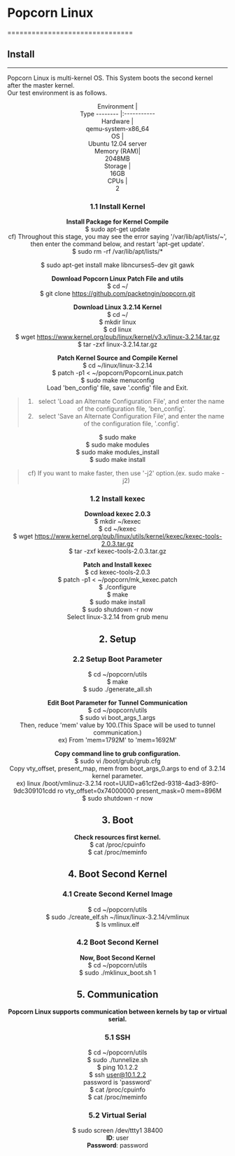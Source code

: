 # <b> Popcorn Linux</b>
===============================
## <b> Install</b>
---------------------------------
Popcorn Linux is multi-kernel OS. This System boots the second kernel after the master kernel.  
Our test environment is as follows.  

<Center>Environment | <Center>Type
-------- |:-----------
<center>Hardware | <center>qemu-system-x86_64
<center>OS | <center>Ubuntu 12.04 server
<center>Memory (RAM)| <center>2048MB
<center>Storage | <center>16GB
<center>CPUs | <center>2

### 1.1 Install Kernel
**Install Package for Kernel Compile**    
$ sudo apt-get update  
cf) Throughout this stage, you may see the error saying '/var/lib/apt/lists/~',  
then enter the command below, and restart 'apt-get update'.  
$ sudo rm -rf /var/lib/apt/lists/*  

$ sudo apt-get install make libncurses5-dev git gawk  

**Download Popcorn Linux Patch File and utils**  
$ cd ~/  
$ git clone https://github.com/packetngin/popcorn.git   

**Download Linux 3.2.14 Kernel**  
$ cd ~/  
$ mkdir linux  
$ cd linux  
$ wget https://www.kernel.org/pub/linux/kernel/v3.x/linux-3.2.14.tar.gz  
$ tar -zxf linux-3.2.14.tar.gz  

**Patch Kernel Source and Compile Kernel**  
$ cd ~/linux/linux-3.2.14  
$ patch -p1 < ~/popcorn/PopcornLinux.patch  
$ sudo make menuconfig  
Load 'ben_config' file, save '.config' file and Exit.  
>1. select 'Load an Alternate Configuration File', 
>and enter the name of the configuration file, 'ben_config'.  
>2. select 'Save an Alternate Configuration File', 
>and enter the name of the configuration file, '.config'.  

$ sudo make  
$ sudo make modules  
$ sudo make modules_install  
$ sudo make install  
>cf) If you want to make faster, then use '-j2' option.(ex. sudo make -j2)

### 1.2 Install kexec
**Download kexec 2.0.3**  
$ mkdir ~/kexec  
$ cd ~/kexec  
$ wget https://www.kernel.org/pub/linux/utils/kernel/kexec/kexec-tools-2.0.3.tar.gz  
$ tar -zxf kexec-tools-2.0.3.tar.gz  

**Patch and Install kexec**  
$ cd kexec-tools-2.0.3  
$ patch -p1 < ~/popcorn/mk_kexec.patch  
$ ./configure  
$ make  
$ sudo make install  
$ sudo shutdown -r now  
Select linux-3.2.14 from grub menu  

## 2. Setup
### 2.2 Setup Boot Parameter
$ cd ~/popcorn/utils  
$ make  
$ sudo ./generate_all.sh  

**Edit Boot Parameter for Tunnel Communication**  
$ cd ~/popcorn/utils  
$ sudo vi boot_args_1.args  
Then, reduce 'mem' value by 100.(This Space will be used to tunnel communication.)  
ex) From 'mem=1792M' to 'mem=1692M'  

**Copy command line to grub configuration.**  
$ sudo vi /boot/grub/grub.cfg  
Copy vty_offset, present_map, mem from boot_args_0.args to end of 3.2.14 kernel parameter.  
ex) linux /boot/vmlinuz-3.2.14 root=UUID=a61cf2ed-9318-4ad3-89f0-9dc309101cdd ro vty_offset=0x74000000 present_mask=0 mem=896M  
$ sudo shutdown -r now
## 3. Boot
**Check resources first kernel.**  
$ cat /proc/cpuinfo  
$ cat /proc/meminfo  
## 4. Boot Second Kernel
### 4.1 Create Second Kernel Image
$ cd ~/popcorn/utils  
$ sudo ./create_elf.sh ~/linux/linux-3.2.14/vmlinux  
$ ls vmlinux.elf
### 4.2 Boot Second Kernel
**Now, Boot Second Kernel**  
$ cd ~/popcorn/utils  
$ sudo ./mklinux_boot.sh 1  
## 5. Communication
**Popcorn Linux supports communication between kernels by tap or virtual serial.**  
### 5.1 SSH
$ cd ~/popcorn/utils  
$ sudo ./tunnelize.sh  
$ ping 10.1.2.2  
$ ssh user@10.1.2.2  
password is 'password'  
$ cat /proc/cpuinfo  
$ cat /proc/meminfo  
### 5.2 Virtual Serial
$ sudo screen /dev/ttty1 38400  
**ID**: user  
**Password**: password  
